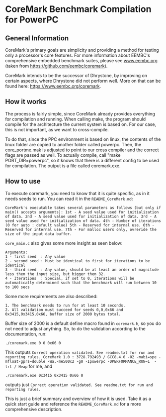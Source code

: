 # CoreMark Benchmark Compilation for PowerPC

## General Information
CoreMark's primary goals are simplicity and providing a method for testing only a processor's core features. For more information about EEMBC's comprehensive embedded benchmark suites, please see www.eembc.org (taken from https://github.com/eembc/coremark). 

CoreMark intends to be the successor of Dhrystone, by improving on certain aspects, where Dhrystone did not perform well. More on that can be found here: https://www.eembc.org/coremark.

## How it works
The process is fairly simple, since CoreMark already provides everything for compilation and running. When calling make, the program should compile for the architecture the current system is based on. For our case, this is not important, as we want to cross-compile. 

To do that, since the PPC environment is based on linux, the contents of the linux folder are copied to another folder called powerpc. Then, the core_portme.mak is adjusted to point to our cross compiler and the correct flags are passed as well. To actually compile, call "make PORT_DIR=powerpc", so it knows that there is a different config to be used for compilation. The output is a file called coremark.exe.

## How to use 
To execute coremark, you need to know that it is quite specific, as in it needs seeds to run. You can read it in the `README_CoreMark.md`:

```
CoreMark's executable takes several parameters as follows (but only if main() accepts arguments): 1st - A seed value used for initialization of data. 2nd - A seed value used for initialization of data. 3rd - A seed value used for initialization of data. 4th - Number of iterations (0 for auto : default value) 5th - Reserved for internal use. 6th - Reserved for internal use. 7th - For malloc users only, ovreride the size of the input data buffer.
```

`core_main.c` also gives some more insight as seen below:

```
Arguments:
1 - first seed  : Any value
2 - second seed : Must be identical to first for iterations to be identical
3 - third seed  : Any value, should be at least an order of magnitude less then the input size, but bigger then 32.
4 - Iterations  : Special, if set to 0, iterations will be automatically determined such that the benchmark will run between 10 to 100 secs
```

Some more requirements are also described:

```
1. The benchmark needs to run for at least 10 seconds.
2. All validation must succeed for seeds 0,0,0x66 and 0x3415,0x3415,0x66, buffer size of 2000 bytes total.
```

Buffer size of 2000 is a default define macro found in `coremark.h`, so you do not need to adjust anything. So, to do the validation according to the documentation, run:

```
./coremark.exe 0 0 0x66 0 
```

This outputs `Correct operation validated. See readme.txt for run and reporting rules. CoreMark 1.0 : 3728.792493 / GCC8.4.0 -O2 -mabi=spe -mfloat-gprs=double -Wa,-me500x2 -g0 -Ipowerpc -DPERFORMANCE_RUN=1  -lrt / Heap` for me, and 

```
./coremark.exe 0x3415 0x3415 0x66 0
```

outputs just `Correct operation validated. See readme.txt for run and reporting rules.`

This is just a brief summary and overview of how it is used. Take it as a quick start guide and reference the `README_CoreMark.md` for a more comprehensive description. 

